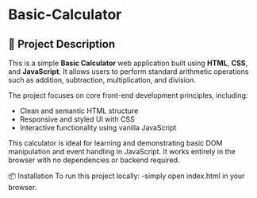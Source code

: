 # Basic-Calculator
## 📘 Project Description

This is a simple **Basic Calculator** web application built using **HTML**, **CSS**, and **JavaScript**. It allows users to perform standard arithmetic operations such as addition, subtraction, multiplication, and division.

The project focuses on core front-end development principles, including:

- Clean and semantic HTML structure
- Responsive and styled UI with CSS
- Interactive functionality using vanilla JavaScript

This calculator is ideal for learning and demonstrating basic DOM manipulation and event handling in JavaScript. It works entirely in the browser with no dependencies or backend required.

📦 Installation To run this project locally: -simply open index.html in your browser.
